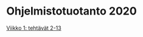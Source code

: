 # Ohjelmistotuotanto 2020

[Viikko 1: tehtävät 2-13](https://github.com/johannaval/ohtu-2020-viikko1/blob/main/README.md)
